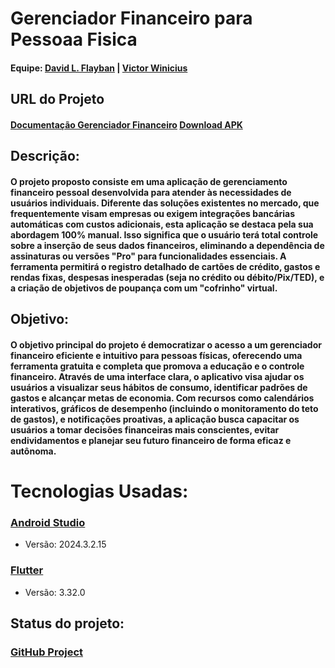 
<h1>Gerenciador Financeiro para Pessoaa Fisica</h1>

</div>

<h4>Equipe:   
   <a href = "https://github.com/Flayban"> David L. Flayban</a> |
   <a href = "https://github.com/VictorW-dev">Victor Winicius</a>
</h4>

<h2>URL do Projeto</h2>
<h4>
   <a href = "https://drive.google.com/drive/folders/1BDYb_pvn6g7q761QtnoIvFlAilXBlSeC?usp=drive_link">Documentação Gerenciador Financeiro</a>
   <a href = "google.com.br">Download APK</a>
</h4>

<h2>Descrição:</h2>

<h4>O projeto proposto consiste em uma aplicação de gerenciamento financeiro pessoal desenvolvida para atender às necessidades de usuários individuais. Diferente das soluções existentes no mercado, que frequentemente visam empresas ou exigem integrações bancárias automáticas com custos adicionais, esta aplicação se destaca pela sua abordagem 100% manual. Isso significa que o usuário terá total controle sobre a inserção de seus dados financeiros, eliminando a dependência de assinaturas ou versões "Pro" para funcionalidades essenciais. A ferramenta permitirá o registro detalhado de cartões de crédito, gastos e rendas fixas, despesas inesperadas (seja no crédito ou débito/Pix/TED), e a criação de objetivos de poupança com um "cofrinho" virtual.</h4>
   
<h2>Objetivo:</h2>

<h4> O objetivo principal do projeto é democratizar o acesso a um gerenciador financeiro eficiente e intuitivo para pessoas físicas, oferecendo uma ferramenta gratuita e completa que promova a educação e o controle financeiro. Através de uma interface clara, o aplicativo visa ajudar os usuários a visualizar seus hábitos de consumo, identificar padrões de gastos e alcançar metas de economia. Com recursos como calendários interativos, gráficos de desempenho (incluindo o monitoramento do teto de gastos), e notificações proativas, a aplicação busca capacitar os usuários a tomar decisões financeiras mais conscientes, evitar endividamentos e planejar seu futuro financeiro de forma eficaz e autônoma.</h4>
   
<h1>Tecnologias Usadas:</h1>

<h3><a href = "https://developer.android.com/studio?hl=pt-br">Android Studio</a></h3>
<ul>
   <li>Versão: 2024.3.2.15</li>
</ul>

<h3><a href = "https://flutter.dev/">Flutter</a></h3>
<ul>
   <li>Versão: 3.32.0</li>
</ul>

<h2>Status do projeto:</h2>
<h3><a href = "https://github.com/orgs/Dev-Sphere-Enterprise/projects/1/views/1">GitHub Project</a></h3>



